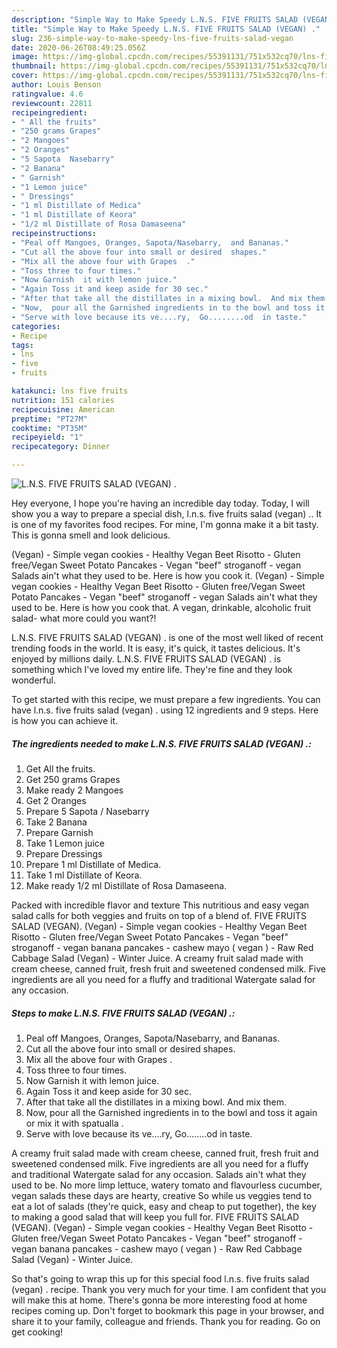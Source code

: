 ```yaml
---
description: "Simple Way to Make Speedy L.N.S. FIVE FRUITS SALAD (VEGAN) ."
title: "Simple Way to Make Speedy L.N.S. FIVE FRUITS SALAD (VEGAN) ."
slug: 236-simple-way-to-make-speedy-lns-five-fruits-salad-vegan
date: 2020-06-26T08:49:25.056Z
image: https://img-global.cpcdn.com/recipes/55391131/751x532cq70/lns-five-fruits-salad-vegan-recipe-main-photo.jpg
thumbnail: https://img-global.cpcdn.com/recipes/55391131/751x532cq70/lns-five-fruits-salad-vegan-recipe-main-photo.jpg
cover: https://img-global.cpcdn.com/recipes/55391131/751x532cq70/lns-five-fruits-salad-vegan-recipe-main-photo.jpg
author: Louis Benson
ratingvalue: 4.6
reviewcount: 22811
recipeingredient:
- " All the fruits"
- "250 grams Grapes"
- "2 Mangoes"
- "2 Oranges"
- "5 Sapota  Nasebarry"
- "2 Banana"
- " Garnish"
- "1 Lemon juice"
- " Dressings"
- "1 ml Distillate of Medica"
- "1 ml Distillate of Keora"
- "1/2 ml Distillate of Rosa Damaseena"
recipeinstructions:
- "Peal off Mangoes, Oranges, Sapota/Nasebarry,  and Bananas."
- "Cut all the above four into small or desired  shapes."
- "Mix all the above four with Grapes  ."
- "Toss three to four times."
- "Now Garnish  it with lemon juice."
- "Again Toss it and keep aside for 30 sec."
- "After that take all the distillates in a mixing bowl.  And mix them."
- "Now,  pour all the Garnished ingredients in to the bowl and toss it again  or mix it with spatualla ."
- "Serve with love because its ve....ry,  Go........od  in taste."
categories:
- Recipe
tags:
- lns
- five
- fruits

katakunci: lns five fruits 
nutrition: 151 calories
recipecuisine: American
preptime: "PT27M"
cooktime: "PT35M"
recipeyield: "1"
recipecategory: Dinner

---
```



![L.N.S. FIVE FRUITS SALAD (VEGAN) .](https://img-global.cpcdn.com/recipes/55391131/751x532cq70/lns-five-fruits-salad-vegan-recipe-main-photo.jpg)

Hey everyone, I hope you're having an incredible day today. Today, I will show you a way to prepare a special dish, l.n.s. five fruits salad (vegan) .. It is one of my favorites food recipes. For mine, I'm gonna make it a bit tasty. This is gonna smell and look delicious.

(Vegan) - Simple vegan cookies - Healthy Vegan Beet Risotto - Gluten free/Vegan Sweet Potato Pancakes - Vegan &#34;beef&#34; stroganoff - vegan Salads ain&#39;t what they used to be. Here is how you cook it. (Vegan) - Simple vegan cookies - Healthy Vegan Beet Risotto - Gluten free/Vegan Sweet Potato Pancakes - Vegan &#34;beef&#34; stroganoff - vegan Salads ain&#39;t what they used to be. Here is how you cook that. A vegan, drinkable, alcoholic fruit salad- what more could you want?!

L.N.S. FIVE FRUITS SALAD (VEGAN) . is one of the most well liked of recent trending foods in the world. It is easy, it's quick, it tastes delicious. It's enjoyed by millions daily. L.N.S. FIVE FRUITS SALAD (VEGAN) . is something which I've loved my entire life. They're fine and they look wonderful.


To get started with this recipe, we must prepare a few ingredients. You can have l.n.s. five fruits salad (vegan) . using 12 ingredients and 9 steps. Here is how you can achieve it.

<!--inarticleads1-->

##### The ingredients needed to make L.N.S. FIVE FRUITS SALAD (VEGAN) .:

1. Get  All the fruits.
1. Get 250 grams Grapes
1. Make ready 2 Mangoes
1. Get 2 Oranges
1. Prepare 5 Sapota / Nasebarry
1. Take 2 Banana
1. Prepare  Garnish
1. Take 1 Lemon juice
1. Prepare  Dressings
1. Prepare 1 ml Distillate of Medica.
1. Take 1 ml Distillate of Keora.
1. Make ready 1/2 ml Distillate of Rosa Damaseena.


Packed with incredible flavor and texture This nutritious and easy vegan salad calls for both veggies and fruits on top of a blend of. FIVE FRUITS SALAD (VEGAN). (Vegan) - Simple vegan cookies - Healthy Vegan Beet Risotto - Gluten free/Vegan Sweet Potato Pancakes - Vegan &#34;beef&#34; stroganoff - vegan banana pancakes - cashew mayo ( vegan ) - Raw Red Cabbage Salad (Vegan) - Winter Juice. A creamy fruit salad made with cream cheese, canned fruit, fresh fruit and sweetened condensed milk. Five ingredients are all you need for a fluffy and traditional Watergate salad for any occasion. 

<!--inarticleads2-->

##### Steps to make L.N.S. FIVE FRUITS SALAD (VEGAN) .:

1. Peal off Mangoes, Oranges, Sapota/Nasebarry,  and Bananas.
1. Cut all the above four into small or desired  shapes.
1. Mix all the above four with Grapes  .
1. Toss three to four times.
1. Now Garnish  it with lemon juice.
1. Again Toss it and keep aside for 30 sec.
1. After that take all the distillates in a mixing bowl.  And mix them.
1. Now,  pour all the Garnished ingredients in to the bowl and toss it again  or mix it with spatualla .
1. Serve with love because its ve....ry,  Go........od  in taste.


A creamy fruit salad made with cream cheese, canned fruit, fresh fruit and sweetened condensed milk. Five ingredients are all you need for a fluffy and traditional Watergate salad for any occasion. Salads ain&#39;t what they used to be. No more limp lettuce, watery tomato and flavourless cucumber, vegan salads these days are hearty, creative So while us veggies tend to eat a lot of salads (they&#39;re quick, easy and cheap to put together), the key to making a good salad that will keep you full for. FIVE FRUITS SALAD (VEGAN). (Vegan) - Simple vegan cookies - Healthy Vegan Beet Risotto - Gluten free/Vegan Sweet Potato Pancakes - Vegan &#34;beef&#34; stroganoff - vegan banana pancakes - cashew mayo ( vegan ) - Raw Red Cabbage Salad (Vegan) - Winter Juice. 

So that's going to wrap this up for this special food l.n.s. five fruits salad (vegan) . recipe. Thank you very much for your time. I am confident that you will make this at home. There's gonna be more interesting food at home recipes coming up. Don't forget to bookmark this page in your browser, and share it to your family, colleague and friends. Thank you for reading. Go on get cooking!
